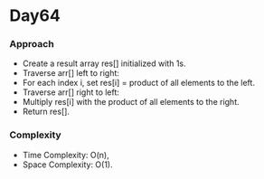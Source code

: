 # Day64

### Approach

- Create a result array res[] initialized with 1s.
- Traverse arr[] left to right:
 - For each index i, set res[i] = product of all elements to the left.
- Traverse arr[] right to left:
 - Multiply res[i] with the product of all elements to the right.
- Return res[].

### Complexity

- Time Complexity: O(n),
- Space Complexity: O(1).
